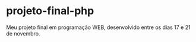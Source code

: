 # projeto-final-php
Meu projeto final em programação WEB, desenvolvido entre os dias 17 e 21 de novembro.
